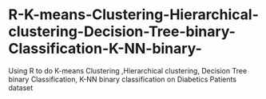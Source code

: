 # R-K-means-Clustering-Hierarchical-clustering-Decision-Tree-binary-Classification-K-NN-binary-
Using R to do K-means Clustering ,Hierarchical clustering, Decision Tree  binary Classification, K-NN binary classification 
on Diabetics Patients dataset
